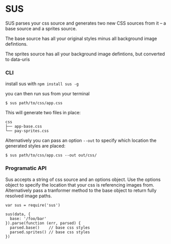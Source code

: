 SUS
===

SUS parses your css source and generates two new CSS sources from it – a base source and a sprites source.

The base source has all your original styles minus all background image defintions.

The sprites source has all your background image defintions, but converted to data-uris

### CLI

install sus with `npm install sus -g`

you can then run sus from your terminal

```
$ sus path/to/css/app.css
```

This will generate two files in place:

```
css
├── app-base.css
└── pay-sprites.css
```

Alternatively you can pass an option `--out` to specify which location the generated styles are placed:

```
$ sus path/to/css/app.css --out out/css/
```


### Programatic API

Sus accepts a string of css source and an options object. Use the options object to specify the location that your css is referencing images from. Alternatively pass a tranformer method to the base object to return fully resolved image paths.

```
var sus = require('sus')

sus(data, {
  base: '/foo/bar'
}).parse(function (err, parsed) {
  parsed.base()    // base css styles
  parsed.sprites() // base css styles
})
```